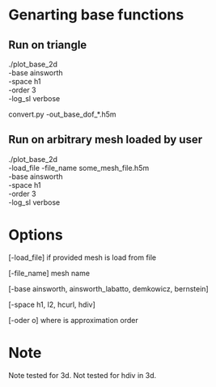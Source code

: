 Genarting base functions 
========================

Run on triangle
---------------

./plot_base_2d \
  -base ainsworth \
  -space h1 \
  -order 3 \
  -log_sl verbose  
  
convert.py -out_base_dof_*.h5m

Run on arbitrary mesh loaded by user
------------------------------------

./plot_base_2d \
  -load_file
  -file_name some_mesh_file.h5m \
  -base ainsworth \
  -space h1 \
  -order 3 \
  -log_sl verbose  


Options
=======

[-load_file] if provided mesh is load from file

[-file_name] mesh name

[-base ainsworth, ainsworth_labatto, demkowicz, bernstein]

[-space h1, l2, hcurl, hdiv]

[-oder o] where is approximation order

Note
====

Note tested for 3d. Not tested for hdiv in 3d.

